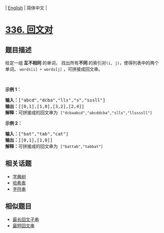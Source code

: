 
| [English](README_EN.md) | 简体中文 |

# [336. 回文对](https://leetcode-cn.com/problems/palindrome-pairs/)

## 题目描述

<p>给定一组<strong> 互不相同</strong> 的单词， 找出所有<strong>不同<em>&nbsp;</em></strong>的索引对<code>(i, j)</code>，使得列表中的两个单词，&nbsp;<code>words[i] + words[j]</code>&nbsp;，可拼接成回文串。</p>

<p>&nbsp;</p>

<p><strong>示例 1：</strong></p>

<pre><strong>输入：</strong>[&quot;abcd&quot;,&quot;dcba&quot;,&quot;lls&quot;,&quot;s&quot;,&quot;sssll&quot;]
<strong>输出：</strong>[[0,1],[1,0],[3,2],[2,4]] 
<strong>解释：</strong>可拼接成的回文串为 <code>[&quot;dcbaabcd&quot;,&quot;abcddcba&quot;,&quot;slls&quot;,&quot;llssssll&quot;]</code>
</pre>

<p><strong>示例 2：</strong></p>

<pre><strong>输入：</strong>[&quot;bat&quot;,&quot;tab&quot;,&quot;cat&quot;]
<strong>输出：</strong>[[0,1],[1,0]] 
<strong>解释：</strong>可拼接成的回文串为 <code>[&quot;battab&quot;,&quot;tabbat&quot;]</code></pre>


## 相关话题

- [字典树](https://leetcode-cn.com/tag/trie)
- [哈希表](https://leetcode-cn.com/tag/hash-table)
- [字符串](https://leetcode-cn.com/tag/string)

## 相似题目

- [最长回文子串](../longest-palindromic-substring/README.md)
- [最短回文串](../shortest-palindrome/README.md)
